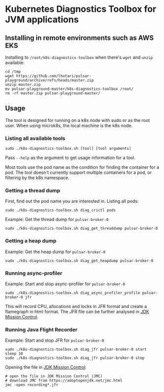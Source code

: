 # Kubernetes Diagnostics Toolbox for JVM applications

## Installing in remote environments such as AWS EKS

Installing to `/root/k8s-diagnostics-toolbox` when there's `wget` and `unzip` available:
```
cd /tmp
wget https://github.com/lhotari/pulsar-playground/archive/refs/heads/master.zip
unzip master.zip 
mv pulsar-playground-master/k8s-diagnostics-toolbox /root/
rm -rf master.zip pulsar-playground-master/
```

## Usage

The tool is designed for running on a k8s node with sudo or as the root user. 
When using microk8s, the local machine is the k8s node. 

### Listing all available tools

```
sudo ./k8s-diagnostics-toolbox.sh [tool] [tool arguments]
```

Pass `--help` as the argument to get usage information for a tool.

Most tools use the pod name as the condition for finding the container for a pod.
The tool doesn't currently support multiple containers for a pod, or filtering
by the k8s namespace.

### Getting a thread dump

First, find out the pod name you are interested in. Listing all pods:
```
sudo ./k8s-diagnostics-toolbox.sh diag_crictl pods
```

Example: Get the thread dump for `pulsar-broker-0`
```
sudo ./k8s-diagnostics-toolbox.sh diag_get_threaddump pulsar-broker-0
```

### Getting a heap dump

Example: Get the heap dump for `pulsar-broker-0`
```
sudo ./k8s-diagnostics-toolbox.sh diag_get_heapdump pulsar-broker-0
```

### Running async-profiler

Example: Start and stop async-profiler for `pulsar-broker-0`
```
sudo ./k8s-diagnostics-toolbox.sh diag_async_profiler_profile pulsar-broker-0 jfr
```
This will record CPU, allocations and locks in JFR format and create a flamegraph in html format.
The JFR file can be further analysed in [JDK Mission Control](https://adoptopenjdk.net/jmc.html).


### Running Java Flight Recorder

Example: Start and stop JFR for `pulsar-broker-0`
```
sudo ./k8s-diagnostics-toolbox.sh diag_jfr pulsar-broker-0 start
sleep 10
sudo ./k8s-diagnostics-toolbox.sh diag_jfr pulsar-broker-0 stop
```

Opening the file in [JDK Mission Control](https://adoptopenjdk.net/jmc.html):
```
# open the file in JDK Mission Control (JMC)
# download JMC from https://adoptopenjdk.net/jmc.html
jmc -open recording*.jfr
```
